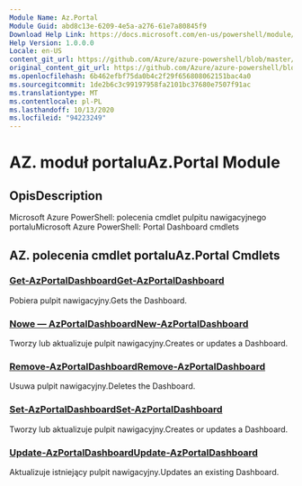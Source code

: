 ```yaml
---
Module Name: Az.Portal
Module Guid: abd8c13e-6209-4e5a-a276-61e7a80845f9
Download Help Link: https://docs.microsoft.com/en-us/powershell/module/az.portal
Help Version: 1.0.0.0
Locale: en-US
content_git_url: https://github.com/Azure/azure-powershell/blob/master/src/Portal/help/Az.Portal.md
original_content_git_url: https://github.com/Azure/azure-powershell/blob/master/src/Portal/help/Az.Portal.md
ms.openlocfilehash: 6b462efbf75da0b4c2f29f656808062151bac4a0
ms.sourcegitcommit: 1de2b6c3c99197958fa2101bc37680e7507f91ac
ms.translationtype: MT
ms.contentlocale: pl-PL
ms.lasthandoff: 10/13/2020
ms.locfileid: "94223249"
---
```

# <span data-ttu-id="1b963-101">AZ. moduł portalu</span><span class="sxs-lookup"><span data-stu-id="1b963-101">Az.Portal Module</span></span>
## <span data-ttu-id="1b963-102">Opis</span><span class="sxs-lookup"><span data-stu-id="1b963-102">Description</span></span>
<span data-ttu-id="1b963-103">Microsoft Azure PowerShell: polecenia cmdlet pulpitu nawigacyjnego portalu</span><span class="sxs-lookup"><span data-stu-id="1b963-103">Microsoft Azure PowerShell: Portal Dashboard cmdlets</span></span>

## <span data-ttu-id="1b963-104">AZ. polecenia cmdlet portalu</span><span class="sxs-lookup"><span data-stu-id="1b963-104">Az.Portal Cmdlets</span></span>
### [<span data-ttu-id="1b963-105">Get-AzPortalDashboard</span><span class="sxs-lookup"><span data-stu-id="1b963-105">Get-AzPortalDashboard</span></span>](Get-AzPortalDashboard.md)
<span data-ttu-id="1b963-106">Pobiera pulpit nawigacyjny.</span><span class="sxs-lookup"><span data-stu-id="1b963-106">Gets the Dashboard.</span></span>

### [<span data-ttu-id="1b963-107">Nowe — AzPortalDashboard</span><span class="sxs-lookup"><span data-stu-id="1b963-107">New-AzPortalDashboard</span></span>](New-AzPortalDashboard.md)
<span data-ttu-id="1b963-108">Tworzy lub aktualizuje pulpit nawigacyjny.</span><span class="sxs-lookup"><span data-stu-id="1b963-108">Creates or updates a Dashboard.</span></span>

### [<span data-ttu-id="1b963-109">Remove-AzPortalDashboard</span><span class="sxs-lookup"><span data-stu-id="1b963-109">Remove-AzPortalDashboard</span></span>](Remove-AzPortalDashboard.md)
<span data-ttu-id="1b963-110">Usuwa pulpit nawigacyjny.</span><span class="sxs-lookup"><span data-stu-id="1b963-110">Deletes the Dashboard.</span></span>

### [<span data-ttu-id="1b963-111">Set-AzPortalDashboard</span><span class="sxs-lookup"><span data-stu-id="1b963-111">Set-AzPortalDashboard</span></span>](Set-AzPortalDashboard.md)
<span data-ttu-id="1b963-112">Tworzy lub aktualizuje pulpit nawigacyjny.</span><span class="sxs-lookup"><span data-stu-id="1b963-112">Creates or updates a Dashboard.</span></span>

### [<span data-ttu-id="1b963-113">Update-AzPortalDashboard</span><span class="sxs-lookup"><span data-stu-id="1b963-113">Update-AzPortalDashboard</span></span>](Update-AzPortalDashboard.md)
<span data-ttu-id="1b963-114">Aktualizuje istniejący pulpit nawigacyjny.</span><span class="sxs-lookup"><span data-stu-id="1b963-114">Updates an existing Dashboard.</span></span>

